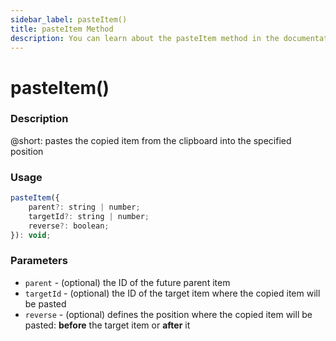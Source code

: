 ```yaml
---
sidebar_label: pasteItem()
title: pasteItem Method
description: You can learn about the pasteItem method in the documentation of the DHTMLX JavaScript To Do List library. Browse developer guides and API reference, try out code examples and live demos, and download a free 30-day evaluation version of DHTMLX To Do List.
---
```


# pasteItem()

### Description

@short: pastes the copied item from the clipboard into the specified position

### Usage

~~~js
pasteItem({
    parent?: string | number;
    targetId?: string | number;
    reverse?: boolean;
}): void;
~~~

### Parameters

- `parent` - (optional) the ID of the future parent item
- `targetId` - (optional) the ID of the target item where the copied item will be pasted
- `reverse` - (optional) defines the position where the copied item will be pasted: **before** the target item or **after** it